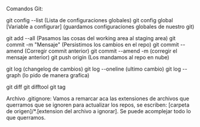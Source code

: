 Comandos Git:

git config --list (Lista de configuraciones globales)
git config global [Variable a configurar] (guardamos configuraciones globales de nuestro git)

git add --all (Pasamos las cosas del working area al staging area)
git commit -m "Mensaje" (Persistimos los cambios en el repo)
git commit --amend (Corregir commit anterior) 
git commit --amend -m (corregir el mensaje anterior)
git push origin <rama> (Los mandamos al repo en nube)

git log (changelog de cambios)
git log --oneline (ultimo cambio)
git log --graph (lo pido de manera grafica)

git diff <hash1> <hash2>
git difftool <hash1> <hash2>
git tag <etiqueta> <hash>

Archivo .gitignore:
Vamos a remarcar aca las extensiones de archivos que querramos que se ignoren para actualizar los repos, se escriben: [carpeta de origen]/*.[extension del archivo a ignorar].
Se puede acomplejar todo lo que querramos.
